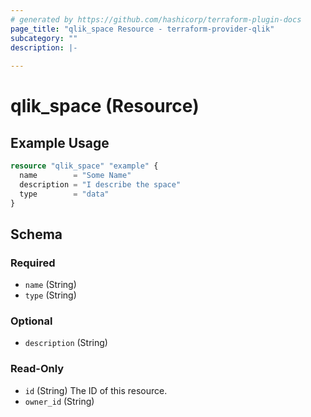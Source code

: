 ```yaml
---
# generated by https://github.com/hashicorp/terraform-plugin-docs
page_title: "qlik_space Resource - terraform-provider-qlik"
subcategory: ""
description: |-
  
---
```


# qlik_space (Resource)



## Example Usage

```terraform
resource "qlik_space" "example" {
  name        = "Some Name"
  description = "I describe the space"
  type        = "data"
}
```

<!-- schema generated by tfplugindocs -->
## Schema

### Required

- `name` (String)
- `type` (String)

### Optional

- `description` (String)

### Read-Only

- `id` (String) The ID of this resource.
- `owner_id` (String)
